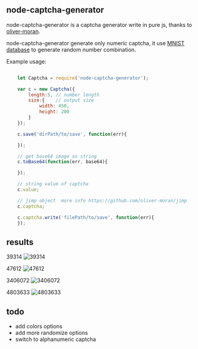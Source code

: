 


## node-captcha-generator

node-captcha-generator is a captcha generator write in pure js, thanks to [oliver-moran](https://github.com/oliver-moran/jimp).

node-captcha-generator generate only numeric captcha, it use [MNIST database](http://yann.lecun.com/exdb/mnist/) to generate random number combination.

Example usage:

```js

    let Captcha = require('node-captcha-generator');

    var c = new Captcha({
        length:5, // number length
        size:{    // output size
            width: 450,
            height: 200
        }
    });

    c.save('dirPath/to/save', function(err){

    });

    // get base64 image as string
    c.toBase64(function(err, base64){

    });

    // string value of captcha
    c.value;

    // jimp object  more info https://github.com/oliver-moran/jimp
    c.captcha;

    c.captcha.write('filePath/to/save', function(err){
    });

```



## results

39314 ![39314](https://raw.githubusercontent.com/ltempier/node-captcha/master/example/39314.bmp)

47612 ![47612](https://raw.githubusercontent.com/ltempier/node-captcha/master/example/47612.bmp)

3406072 ![3406072](https://raw.githubusercontent.com/ltempier/node-captcha/master/example/3406072.bmp)

4803633 ![4803633](https://raw.githubusercontent.com/ltempier/node-captcha/master/example/4803633.bmp)



## todo
- add colors options
- add more randomize options
- switch to alphanumeric captcha

